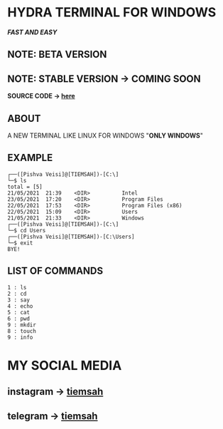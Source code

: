 # HYDRA TERMINAL FOR WINDOWS
**_FAST AND EASY_**

## NOTE: BETA VERSION ##
## NOTE: STABLE VERSION -> COMING SOON ##

__SOURCE CODE -> [here](hydra.py)__

## ABOUT
A NEW TERMINAL LIKE LINUX FOR WINDOWS "__ONLY WINDOWS__"

## EXAMPLE

````
┌──([Pishva Veisi]@[TIEMSAH])-[C:\]
└─$ ls
total = [5]
21/05/2021  21:39    <DIR>          Intel
23/05/2021  17:20    <DIR>          Program Files
22/05/2021  17:53    <DIR>          Program Files (x86)
22/05/2021  15:09    <DIR>          Users
21/05/2021  21:33    <DIR>          Windows
┌──([Pishva Veisi]@[TIEMSAH])-[C:\]
└─$ cd Users
┌──([Pishva Veisi]@[TIEMSAH])-[C:\Users]
└─$ exit
BYE!
````

## LIST OF COMMANDS ##
````
1 : ls
2 : cd
3 : say
4 : echo
5 : cat
6 : pwd
9 : mkdir
8 : touch
9 : info
````
# MY SOCIAL MEDIA
## instagram -> [tiemsah](https://instagram.com/tiemsah)
## telegram -> [tiemsah](https://t.me/tiemsah)
